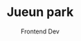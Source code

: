<div align=center>
      <h1>Jueun park</h1>
  <p> Frontend Dev </p>
</div>
<br>


<!--
<div align=center>  
     <img src="https://img.shields.io/badge/-JS-%23535D6C?logo=javascript" />
     <img src="https://img.shields.io/badge/-REACT-%23181717?logo=react" />
    <img src="https://img.shields.io/badge/-C-%23FF9900?logo=c" />
    <img src="https://img.shields.io/badge/-Github-%2300599C?logo=github" />
    <img src="https://img.shields.io/badge/-Shell-%23E8E8E8?logo=gnubash" />
 </div>
 

## Intro
* `#코드리뷰` `#Divide-and-conquer` `#틈틈이-튼튼히`
* 프로젝트 및 스터디의 자세한 사항은 각 레포의 `README.md`에 정리해나가는 중

* 개인프로젝트에 적용하고 있는 커밋 컨벤션[(Issues)](https://github.com/humonnom/ruth-form/issues/1#issue-1251518315)
<details>
<summary>동료들도 인정한 ⁉️(자세히보기)</summary>
<div markdown="1">
    <br>
    <div align=center>
    <img src="https://user-images.githubusercontent.com/54441505/174447308-01423e52-8c14-4b01-ab99-dc9737cadc21.png" width="600" alt="soft skills" >
        </div>  
    <br>
</div>
</details>


---
## Study
|Title|Repo Link|Desc|State|
|---|---|---|---|
|📖 JS 스터디(책)|[(repo)](https://github.com/hyunahOh/javascript-deep-dive)|Javascript에 대한 이해|종료|
|🔫 React 스터디(프로젝트)|[(repo)](https://github.com/humonnom/ruth-form)|리액트 작동방식에 대한 이해|진행중|
|📖 React 스터디(책)|[(repo)](https://github.com/Learning-React-42study/Learning-React)|리액트 라이브러리에 대한 이해|종료|
|📖 TS 스터디(문서, 책)|[(repo)](https://github.com/holdanddeepdive/typescript-study)|Typescript에 대한 이해|진행중|

-->
<!--
* mginx, minishell, webserve Readme 정리 후에 넣기

  [![Hits](https://hits.seeyoufarm.com/api/count/incr/badge.svg?url=https%3A%2F%2Fgithub.com%2Fhumonnom)](https://hits.seeyoufarm.com) 

---
## CS Project
|프로젝트 이름|링크|설명|
|---|---|---|
|Mginx|[(repo)](https://github.com/42Mginx/mginx)|CPP로 만드는 웹 서버 프로그램|
|SHELL we dance|[(repo)](https://github.com/humonnom/42-shellWeDance)|C로 만드는 쉘 프로그램|
-->
